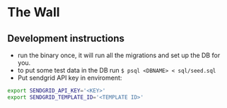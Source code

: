 # The Wall

## Development instructions

- run the binary once, it will run all the migrations and set up the DB for you.
- to put some test data in the DB run `$ psql <DBNAME> < sql/seed.sql`
- Put sendgrid API key in enviroment:
```bash
export SENDGRID_API_KEY='<KEY>'
export SENDGRID_TEMPLATE_ID='<TEMPLATE ID>'
```